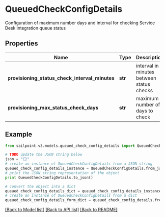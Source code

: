 # QueuedCheckConfigDetails

Configuration of maximum number days and interval for checking Service Desk integration queue status

## Properties
Name | Type | Description | Notes
------------ | ------------- | ------------- | -------------
**provisioning_status_check_interval_minutes** | **str** | interval in minutes between status checks | 
**provisioning_max_status_check_days** | **str** | maximum number of days to check | 

## Example

```python
from sailpoint.v3.models.queued_check_config_details import QueuedCheckConfigDetails

# TODO update the JSON string below
json = "{}"
# create an instance of QueuedCheckConfigDetails from a JSON string
queued_check_config_details_instance = QueuedCheckConfigDetails.from_json(json)
# print the JSON string representation of the object
print QueuedCheckConfigDetails.to_json()

# convert the object into a dict
queued_check_config_details_dict = queued_check_config_details_instance.to_dict()
# create an instance of QueuedCheckConfigDetails from a dict
queued_check_config_details_form_dict = queued_check_config_details.from_dict(queued_check_config_details_dict)
```
[[Back to Model list]](../README.md#documentation-for-models) [[Back to API list]](../README.md#documentation-for-api-endpoints) [[Back to README]](../README.md)


